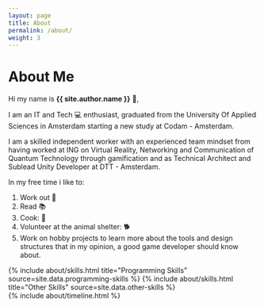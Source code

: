 ```yaml
---
layout: page
title: About
permalink: /about/
weight: 3
---
```


# **About Me**

Hi my name is **{{ site.author.name }}** :wave:,<br>

I am an IT and Tech :computer: enthusiast, graduated from the University Of Applied Sciences in Amsterdam starting a new study at Codam - Amsterdam.

I am a skilled independent worker with an experienced team mindset from having worked at ING on Virtual Reality, Networking and Communication of Quantum Technology through gamification and as Technical Architect and Sublead Unity Developer at DTT - Amsterdam.

In my free time i like to:
1. Work out :muscle:
2. Read :books:
3. Cook: :curry:
4. Volunteer at the animal shelter: :dog2:
5. Work on hobby projects to learn more about the tools and design structures that in my opinion, a good game developer should know about.


<div class="row">
{% include about/skills.html title="Programming Skills" source=site.data.programming-skills %}
{% include about/skills.html title="Other Skills" source=site.data.other-skills %}
</div>

<div class="row">
{% include about/timeline.html %}
</div>